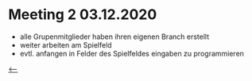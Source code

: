 # Meeting 2 03.12.2020

- alle Grupenmitglieder haben ihren eigenen Branch erstellt
- weiter arbeiten am Spielfeld
- evtl. anfangen in Felder des Spielfeldes eingaben zu programmieren


[<--](README.md)
